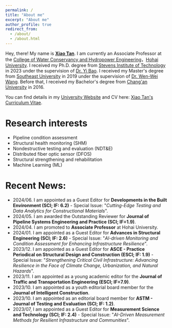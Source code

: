 ```yaml
---
permalink: /
title: "About me"
excerpt: "About me"
author_profile: true
redirect_from: 
  - /about/
  - /about.html
---
```


Hey, there! My name is [**Xiao Tan**](https://sdxy.hhu.edu.cn/2024/0929/c15302a289444/page.htm). I am currently an Associate Professor at the [College of Water Conservancy and Hydropower Engineering](https://sdxy.hhu.edu.cn/)，[Hohai University](https://www.hhu.edu.cn/). I received my Ph.D. degree from [Stevens Institute of Technology](https://www.stevens.edu/) in 2023 under the supervision of [Dr. Yi Bao](https://www.stevens.edu/profile/ybao3). I received my Master's degree from [Southeast University](https://www.seu.edu.cn/) in 2019 under the supervision of [Dr. Wen-Wei Wang](https://tc.seu.edu.cn/2022/0519/c25722a408285/page.htm). Before that, I received my Bachelor's degree from [Chang'an University](https://www.chd.edu.cn/) in 2016.

You can find details in my [University Website](https://sdxy.hhu.edu.cn/2024/0929/c15302a289444/page.htm) and CV here: [Xiao Tan's Curriculum Vitae](../assets/Curriculum_Vitae_2023.pdf).



Research interests
======
* Pipeline condition assessment
* Structural health monitoring (SHM)
* Nondestructive testing and evaluation (NDT&E)
* Distributed fiber optic sensor (DFOS)
* Structural strengthening and rehabilitation
* Machine Learning (ML)



Recent News:
======
* 2024/06. I am appointed as a Guest Editor for **Developments in the Built Environment (SCI; IF: 6.2)** - Special Issue: "*Cutting-Edge Testing and Data Analytics for Constructional Materials*".
* 2024/05. I am awarded the Outstanding Reviewer for **Journal of Pipeline Systems Engineering and Practice (SCI; IF=1.9)**.
* 2024/04. I am promoted to **Associate Professor** at Hohai University.
* 2024/01. I am appointed as a Guest Editor for **Advances in Structural Engineering (SCI; IF: 2.6)** - Special Issue: "*Al-driven Monitoring and Condition Assessment for Enhancing Infrastructure Resilience*".
* 2023/12. I am appointed as a Guest Editor for **ASCE - Practice Periodical on Structural Design and Construction (ESCI; IF: 1.9)** - Special Issue: "*Strengthening Critical Civil Infrastructure: Advancing Resilience in the Face of Climate Change, Urbanization, and Natural Hazards*".
* 2023/11. I am appointed as a young academic editor for the **Journal of Traffic and Transportation Engineering (ESCI; IF=7.9)**.
* 2023/10. I am appointed as a youth editorial board member for the **Journal of Intelligent Construction**.
* 2023/10. I am appointed as an editorial board member for **ASTM - Journal of Testing and Evaluation (SCI; IF: 1.2)**.
* 2023/07, I am appointed as a Guest Editor for **Measurement Science and Technology (SCI; IF: 2.4)** - Special Issue: "*AI-Driven Measurement Methods for Resilient Infrastructure and Communities*".



